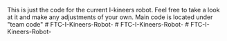 This is just the code for the current I-kineers robot. Feel free to take a look at it and make any adjustments of your own. Main code is located under "team code"
#   F T C - I - K i n e e r s - R o b o t -  
 #   F T C - I - K i n e e r s - R o b o t -  
 #   F T C - I - K i n e e r s - R o b o t -  
 